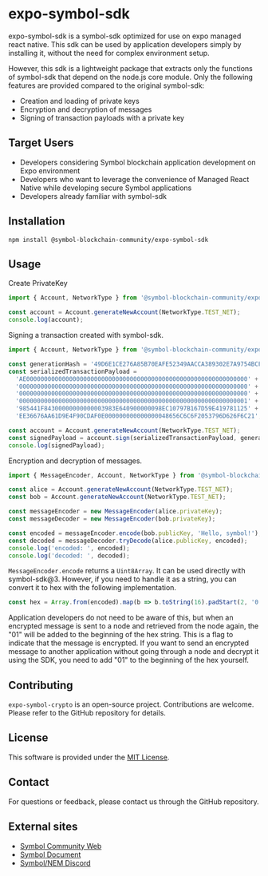 # expo-symbol-sdk

expo-symbol-sdk is a symbol-sdk optimized for use on expo managed react native. This sdk can be used by application developers simply by installing it, without the need for complex environment setup.

However, this sdk is a lightweight package that extracts only the functions of symbol-sdk that depend on the node.js core module. Only the following features are provided compared to the original symbol-sdk:

- Creation and loading of private keys
- Encryption and decryption of messages
- Signing of transaction payloads with a private key

## Target Users

- Developers considering Symbol blockchain application development on Expo environment
- Developers who want to leverage the convenience of Managed React Native while developing secure Symbol applications
- Developers already familiar with symbol-sdk

## Installation

```shell
npm install @symbol-blockchain-community/expo-symbol-sdk
```

## Usage

Create PrivateKey

```ts
import { Account, NetworkType } from '@symbol-blockchain-community/expo-symbol-sdk';

const account = Account.generateNewAccount(NetworkType.TEST_NET);
console.log(account);
```

Signing a transaction created with symbol-sdk.

```ts
import { Account, NetworkType } from '@symbol-blockchain-community/expo-symbol-sdk';

const generationHash = '49D6E1CE276A85B70EAFE52349AACCA389302E7A9754BCF1221E79494FC665A4';
const serializedTransactionPayload =
  'AE00000000000000000000000000000000000000000000000000000000000000' +
  '0000000000000000000000000000000000000000000000000000000000000000' +
  '0000000000000000000000000000000000000000000000000000000000000000' +
  '0000000000000000000000000000000000000000000000000000000000000001' +
  '985441F84300000000000003983E640900000098EC10797B167D59E419781125' +
  'EE36676AA61D9E4F90CDAF0E000000000000000048656C6C6F2053796D626F6C21';

const account = Account.generateNewAccount(NetworkType.TEST_NET);
const signedPayload = account.sign(serializedTransactionPayload, generationHash);
console.log(signedPayload);
```

Encryption and decryption of messages.

```ts
import { MessageEncoder, Account, NetworkType } from '@symbol-blockchain-community/expo-symbol-sdk';

const alice = Account.generateNewAccount(NetworkType.TEST_NET);
const bob = Account.generateNewAccount(NetworkType.TEST_NET);

const messageEncoder = new MessageEncoder(alice.privateKey);
const messageDecoder = new MessageEncoder(bob.privateKey);

const encoded = messageEncoder.encode(bob.publicKey, 'Hello, symbol!');
const decoded = messageDecoder.tryDecode(alice.publicKey, encoded);
console.log('encoded: ', encoded);
console.log('decoded: ', decoded);
```

`MessageEncoder.encode` returns a `Uint8Array`. It can be used directly with symbol-sdk@3. However, if you need to handle it as a string, you can convert it to hex with the following implementation.

```javascript
const hex = Array.from(encoded).map(b => b.toString(16).padStart(2, '0')).join('');
```

Application developers do not need to be aware of this, but when an encrypted message is sent to a node and retrieved from the node again, the "01" will be added to the beginning of the hex string. This is a flag to indicate that the message is encrypted.
If you want to send an encrypted message to another application without going through a node and decrypt it using the SDK, you need to add "01" to the beginning of the hex yourself.

## Contributing

`expo-symbol-crypto` is an open-source project. Contributions are welcome. Please refer to the GitHub repository for details.

## License

This software is provided under the [MIT License](./LICENSE).

## Contact

For questions or feedback, please contact us through the GitHub repository.

## External sites

* [Symbol Community Web](https://symbol-community.com)
* [Symbol Document](https://docs.symbol.dev/ja/index.html)
* [Symbol/NEM Discord](https://discord.gg/xymcity)